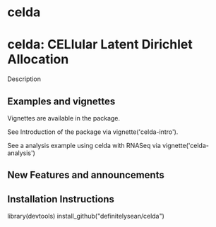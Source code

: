 # celda

# celda: CELlular Latent Dirichlet Allocation

Description

## Examples and vignettes

Vignettes are available in the package. 

See Introduction of the package via vignette('celda-intro').

See a analysis example using celda with RNASeq via vignette('celda-analysis')

## New Features and announcements


## Installation Instructions

library(devtools)
install_github("definitelysean/celda")
